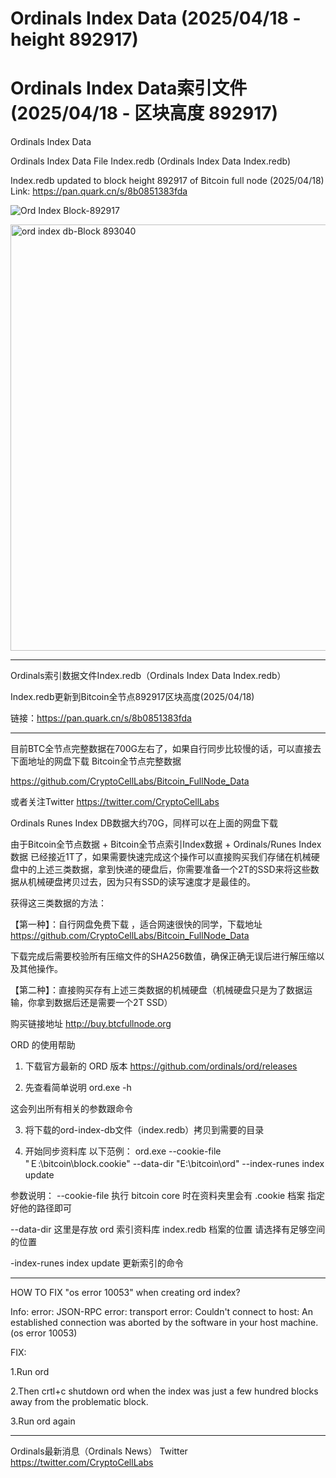 # Ordinals Index Data (2025/04/18 - height 892917)
# Ordinals Index Data索引文件 (2025/04/18 - 区块高度 892917)

Ordinals Index Data

Ordinals Index Data File Index.redb (Ordinals Index Data Index.redb)

Index.redb updated to block height 892917 of Bitcoin full node (2025/04/18)
Link: https://pan.quark.cn/s/8b0851383fda

![Ord Index Block-892917](https://github.com/user-attachments/assets/c001b0bc-2a2d-49f9-87bf-c4b02b282555)

<img width="682" alt="ord index db-Block 893040" src="https://github.com/user-attachments/assets/d4a021df-4e5e-48d0-ae76-2435588785b6" />

--------------------------
Ordinals索引数据文件Index.redb（Ordinals Index Data Index.redb）

Index.redb更新到Bitcoin全节点892917区块高度(2025/04/18)

链接：https://pan.quark.cn/s/8b0851383fda



--------------------------

目前BTC全节点完整数据在700G左右了，如果自行同步比较慢的话，可以直接去下面地址的网盘下载 Bitcoin全节点完整数据

https://github.com/CryptoCellLabs/Bitcoin_FullNode_Data

或者关注Twitter https://twitter.com/CryptoCellLabs

Ordinals Runes Index DB数据大约70G，同样可以在上面的网盘下载

由于Bitcoin全节点数据 + Bitcoin全节点索引Index数据 + Ordinals/Runes Index数据 已经接近1T了，如果需要快速完成这个操作可以直接购买我们存储在机械硬盘中的上述三类数据，拿到快递的硬盘后，你需要准备一个2T的SSD来将这些数据从机械硬盘拷贝过去，因为只有SSD的读写速度才是最佳的。

获得这三类数据的方法：

【第一种】：自行网盘免费下载 ，适合网速很快的同学，下载地址 https://github.com/CryptoCellLabs/Bitcoin_FullNode_Data

下载完成后需要校验所有压缩文件的SHA256数值，确保正确无误后进行解压缩以及其他操作。

【第二种】：直接购买存有上述三类数据的机械硬盘（机械硬盘只是为了数据运输，你拿到数据后还是需要一个2T SSD）

购买链接地址  http://buy.btcfullnode.org


ORD 的使用帮助

1. 下载官方最新的 ORD 版本
https://github.com/ordinals/ord/releases

2. 先查看简单说明
ord.exe -h

这会列出所有相关的参数跟命令

3. 将下载的ord-index-db文件（index.redb）拷贝到需要的目录

4. 开始同步资料库
以下范例：
ord.exe --cookie-file "Ｅ:\bitcoin\block\.cookie"  --data-dir "E:\bitcoin\ord" --index-runes index update

参数说明：
--cookie-file 执行 bitcoin core 时在资料夹里会有 .cookie 档案 指定好他的路径即可

--data-dir 这里是存放 ord 索引资料库 index.redb 档案的位置 请选择有足够空间的位置

-index-runes index update 更新索引的命令

-------------------
HOW TO FIX "os error 10053" when creating ord index?

Info:
error: JSON-RPC error: transport error: Couldn't connect to host: An established connection was aborted by the software in your host machine. (os error 10053)

FIX:

1.Run ord

2.Then crtl+c shutdown ord when the index was just a few hundred blocks away from the problematic block.

3.Run ord again

 
-------------------
Ordinals最新消息（Ordinals News）
Twitter 
https://twitter.com/CryptoCellLabs 


